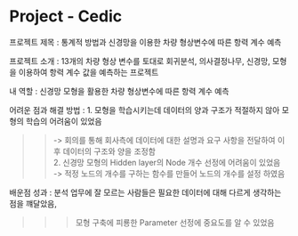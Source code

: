 # Project - Cedic

프로젝트 제목         : 통계적 방법과 신경망을 이용한 차량 형상변수에 따른 항력 계수 예측

프로젝트 소개         : 13개의 차량 형상 변수를 토대로 회귀분석, 의사결정나무, 신경망, 모형을 이용하여 항력 계수 값을 예측하는 프로젝트

내 역할               : 신경망 모형을 활용한 차량 형상변수에 따른 항력 계수 예측

어려운 점과 해결 방법 : 1. 모형을 학습시키는데 데이터의 양과 구조가 적절하지 않아 모형의 학습의 어려움이 있었음   
>>-> 회의를 통해 회사측에 데이터에 대한 설명과 요구 사항을 전달하여 이후 데이터의 구조와 양을 조정함   
>>2. 신경망 모형의 Hidden layer의 Node 개수 선정에 어려움이 있었음   
>>-> 적정 노드의 개수를 구하는 함수를 만들어 노드의 개수를 설정 하였음   

배운점 성과           : 분석 업무에 잘 모르는 사람들은 필요한 데이터에 대해 다르게 생각하는 점을 꺠달았음,    
>>>모형 구축에 피룡한 Parameter 선정에 중요도를 알 수 있었음
